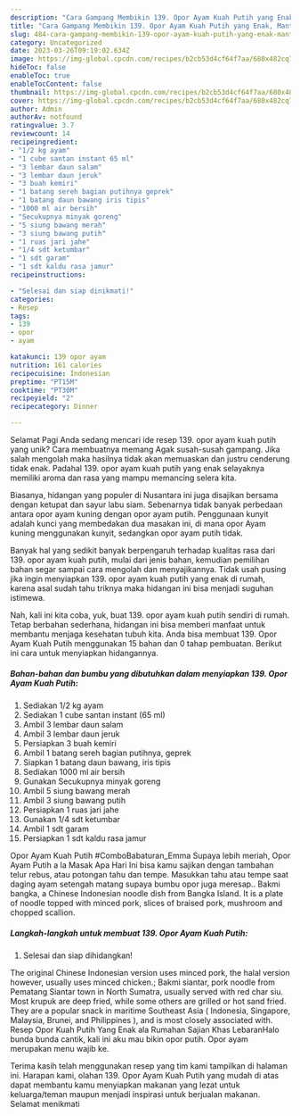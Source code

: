 ```yaml
---
description: "Cara Gampang Membikin 139. Opor Ayam Kuah Putih yang Enak, Mantap"
title: "Cara Gampang Membikin 139. Opor Ayam Kuah Putih yang Enak, Mantap"
slug: 484-cara-gampang-membikin-139-opor-ayam-kuah-putih-yang-enak-mantap
category: Uncategorized
date: 2023-03-26T09:19:02.634Z
image: https://img-global.cpcdn.com/recipes/b2cb53d4cf64f7aa/680x482cq70/139-opor-ayam-kuah-putih-foto-resep-utama.jpg
hideToc: false
enableToc: true
enableTocContent: false
thumbnail: https://img-global.cpcdn.com/recipes/b2cb53d4cf64f7aa/680x482cq70/139-opor-ayam-kuah-putih-foto-resep-utama.jpg
cover: https://img-global.cpcdn.com/recipes/b2cb53d4cf64f7aa/680x482cq70/139-opor-ayam-kuah-putih-foto-resep-utama.jpg
author: Admin
authorAv: notfound
ratingvalue: 3.7
reviewcount: 14
recipeingredient:
- "1/2 kg ayam"
- "1 cube santan instant 65 ml"
- "3 lembar daun salam"
- "3 lembar daun jeruk"
- "3 buah kemiri"
- "1 batang sereh bagian putihnya geprek"
- "1 batang daun bawang iris tipis"
- "1000 ml air bersih"
- "Secukupnya minyak goreng"
- "5 siung bawang merah"
- "3 siung bawang putih"
- "1 ruas jari jahe"
- "1/4 sdt ketumbar"
- "1 sdt garam"
- "1 sdt kaldu rasa jamur"
recipeinstructions:

- "Selesai dan siap dinikmati!"
categories:
- Resep
tags:
- 139
- opor
- ayam

katakunci: 139 opor ayam 
nutrition: 161 calories
recipecuisine: Indonesian
preptime: "PT15M"
cooktime: "PT30M"
recipeyield: "2"
recipecategory: Dinner

---
```



Selamat Pagi Anda sedang mencari ide resep 139. opor ayam kuah putih yang unik? Cara membuatnya memang Agak susah-susah gampang. Jika salah mengolah maka hasilnya tidak akan memuaskan dan justru cenderung tidak enak. Padahal 139. opor ayam kuah putih yang enak selayaknya memiliki aroma dan rasa yang mampu memancing selera kita.


Biasanya, hidangan yang populer di Nusantara ini juga disajikan bersama dengan ketupat dan sayur labu siam. Sebenarnya tidak banyak perbedaan antara opor ayam kuning dengan opor ayam putih. Penggunaan kunyit adalah kunci yang membedakan dua masakan ini, di mana opor Ayam kuning menggunakan kunyit, sedangkan opor ayam putih tidak.

Banyak hal yang sedikit banyak berpengaruh terhadap kualitas rasa dari 139. opor ayam kuah putih, mulai dari jenis bahan, kemudian pemilihan bahan segar sampai cara mengolah dan menyajikannya. Tidak usah pusing jika ingin menyiapkan 139. opor ayam kuah putih yang enak di rumah, karena asal sudah tahu triknya maka hidangan ini bisa menjadi suguhan istimewa.


Nah, kali ini kita coba, yuk, buat 139. opor ayam kuah putih sendiri di rumah. Tetap berbahan sederhana, hidangan ini bisa memberi manfaat untuk membantu menjaga kesehatan tubuh kita. Anda bisa membuat 139. Opor Ayam Kuah Putih menggunakan 15 bahan dan 0 tahap pembuatan. Berikut ini cara untuk menyiapkan hidangannya.

<!--inarticleads1-->

##### Bahan-bahan dan bumbu yang dibutuhkan dalam menyiapkan 139. Opor Ayam Kuah Putih:

1. Sediakan 1/2 kg ayam
1. Sediakan 1 cube santan instant (65 ml)
1. Ambil 3 lembar daun salam
1. Ambil 3 lembar daun jeruk
1. Persiapkan 3 buah kemiri
1. Ambil 1 batang sereh bagian putihnya, geprek
1. Siapkan 1 batang daun bawang, iris tipis
1. Sediakan 1000 ml air bersih
1. Gunakan Secukupnya minyak goreng
1. Ambil 5 siung bawang merah
1. Ambil 3 siung bawang putih
1. Persiapkan 1 ruas jari jahe
1. Gunakan 1/4 sdt ketumbar
1. Ambil 1 sdt garam
1. Persiapkan 1 sdt kaldu rasa jamur


Opor Ayam Kuah Putih #ComboBabaturan_Emma Supaya lebih meriah, Opor Ayam Putih a la Masak Apa Hari Ini bisa kamu sajikan dengan tambahan telur rebus, atau potongan tahu dan tempe. Masukkan tahu atau tempe saat daging ayam setengah matang supaya bumbu opor juga meresap.. Bakmi bangka, a Chinese Indonesian noodle dish from Bangka Island. It is a plate of noodle topped with minced pork, slices of braised pork, mushroom and chopped scallion. 

<!--inarticleads2-->

##### Langkah-langkah untuk membuat 139. Opor Ayam Kuah Putih:


1. Selesai dan siap dihidangkan!

The original Chinese Indonesian version uses minced pork, the halal version however, usually uses minced chicken.; Bakmi siantar, pork noodle from Pematang Siantar town in North Sumatra, usually served with red char siu. Most krupuk are deep fried, while some others are grilled or hot sand fried. They are a popular snack in maritime Southeast Asia ( Indonesia, Singapore, Malaysia, Brunei, and Philippines ), and is most closely associated with. Resep Opor Kuah Putih Yang Enak ala Rumahan Sajian Khas LebaranHalo bunda bunda cantik, kali ini aku mau bikin opor putih. Opor ayam merupakan menu wajib ke. 

Terima kasih telah menggunakan resep yang tim kami tampilkan di halaman ini. Harapan kami, olahan 139. Opor Ayam Kuah Putih yang mudah di atas dapat membantu kamu menyiapkan makanan yang lezat untuk keluarga/teman maupun menjadi inspirasi untuk berjualan makanan. Selamat menikmati

